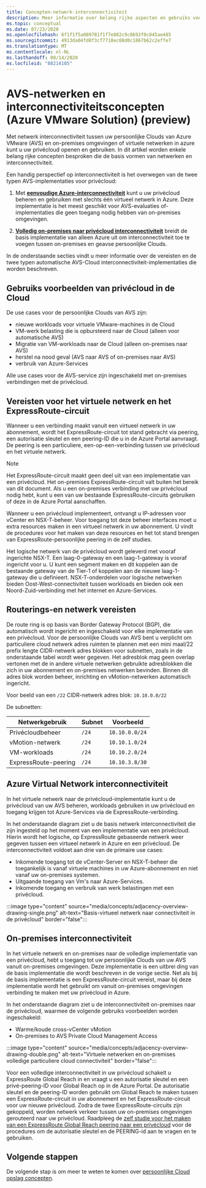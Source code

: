 ```yaml
---
title: Concepten-netwerk-interconnectiviteit
description: Meer informatie over belang rijke aspecten en gebruiks voorbeelden van netwerken en interconnectiviteit in azure VMware-oplossing (AVS)
ms.topic: conceptual
ms.date: 07/23/2020
ms.openlocfilehash: 6f1f1f5a089781f1f7e882c9c8692f0c845ae485
ms.sourcegitcommit: 4913da04fd0f3cf7710ec08d0c1867b62c2effe7
ms.translationtype: MT
ms.contentlocale: nl-NL
ms.lasthandoff: 08/14/2020
ms.locfileid: "88214105"
---
```

# <a name="azure-vmware-solution-avs-preview-networking-and-interconnectivity-concepts"></a>AVS-netwerken en interconnectiviteitsconcepten (Azure VMware Solution) (preview)

Met netwerk interconnectiviteit tussen uw persoonlijke Clouds van Azure VMware (AVS) en on-premises omgevingen of virtuele netwerken in azure kunt u uw privécloud openen en gebruiken. In dit artikel worden enkele belang rijke concepten besproken die de basis vormen van netwerken en interconnectiviteit.

Een handig perspectief op interconnectiviteit is het overwegen van de twee typen AVS-implementaties voor privécloud:

1. Met [**eenvoudige Azure-interconnectiviteit**](#azure-virtual-network-interconnectivity) kunt u uw privécloud beheren en gebruiken met slechts één virtueel netwerk in Azure. Deze implementatie is het meest geschikt voor AVS-evaluaties of-implementaties die geen toegang nodig hebben van on-premises omgevingen.

1. [**Volledig on-premises naar privécloud interconnectiviteit**](#on-premises-interconnectivity) breidt de basis implementatie van alleen Azure uit om interconnectiviteit toe te voegen tussen on-premises en geavse persoonlijke Clouds.
 
In de onderstaande secties vindt u meer informatie over de vereisten en de twee typen automatische AVS-Cloud interconnectiviteit-implementaties die worden beschreven.

## <a name="avs-private-cloud-use-cases"></a>Gebruiks voorbeelden van privécloud in de Cloud

De use cases voor de persoonlijke Clouds van AVS zijn:
- nieuwe workloads voor virtuele VMware-machines in de Cloud
- VM-werk belasting die is opbursteerd naar de Cloud (alleen voor automatische AVS)
- Migratie van VM-workloads naar de Cloud (alleen on-premises naar AVS)
- herstel na nood geval (AVS naar AVS of on-premises naar AVS)
- verbruik van Azure-Services

 Alle use cases voor de AVS-service zijn ingeschakeld met on-premises verbindingen met de privécloud. 

## <a name="virtual-network-and-expressroute-circuit-requirements"></a>Vereisten voor het virtuele netwerk en het ExpressRoute-circuit
 
Wanneer u een verbinding maakt vanuit een virtueel netwerk in uw abonnement, wordt het ExpressRoute-circuit tot stand gebracht via peering, een autorisatie sleutel en een peering-ID die u in de Azure Portal aanvraagt. De peering is een particuliere, een-op-een-verbinding tussen uw privécloud en het virtuele netwerk.

> [!NOTE] 
> Het ExpressRoute-circuit maakt geen deel uit van een implementatie van een privécloud. Het on-premises ExpressRoute-circuit valt buiten het bereik van dit document. Als u een on-premises verbinding met uw privécloud nodig hebt, kunt u een van uw bestaande ExpressRoute-circuits gebruiken of deze in de Azure Portal aanschaffen.

Wanneer u een privécloud implementeert, ontvangt u IP-adressen voor vCenter en NSX-T-beheer. Voor toegang tot deze beheer interfaces moet u extra resources maken in een virtueel netwerk in uw abonnement. U vindt de procedures voor het maken van deze resources en het tot stand brengen van ExpressRoute-persoonlijke peering in de zelf studies.

Het logische netwerk van de privécloud wordt geleverd met vooraf ingerichte NSX-T. Een laag-0-gateway en een laag-1-gateway is vooraf ingericht voor u. U kunt een segment maken en dit koppelen aan de bestaande gateway van de Tier-1 of koppelen aan de nieuwe laag-1-gateway die u definieert. NSX-T-onderdelen voor logische netwerken bieden Oost-West-connectiviteit tussen workloads en bieden ook een Noord-Zuid-verbinding met het internet en Azure-Services. 

## <a name="routing-and-subnet-requirements"></a>Routerings-en netwerk vereisten

De route ring is op basis van Border Gateway Protocol (BGP), die automatisch wordt ingericht en ingeschakeld voor elke implementatie van een privécloud. Voor de persoonlijke Clouds van AVS bent u verplicht om particuliere cloud netwerk adres ruimten te plannen met een mini maal/22 prefix lengte CIDR-netwerk adres blokken voor subnetten, zoals in de onderstaande tabel wordt weer gegeven. Het adresblok mag geen overlap vertonen met de in andere virtuele netwerken gebruikte adresblokken die zich in uw abonnement en on-premises netwerken bevinden. Binnen dit adres blok worden beheer, inrichting en vMotion-netwerken automatisch ingericht.

Voor beeld van een `/22` CIDR-netwerk adres blok:  `10.10.0.0/22`

De subnetten:

| Netwerkgebruik             | Subnet | Voorbeeld        |
| ------------------------- | ------ | -------------- |
| Privécloudbeheer  | `/24`  | `10.10.0.0/24` |
| vMotion-netwerk           | `/24`  | `10.10.1.0/24` |
| VM-workloads              | `/24`  | `10.10.2.0/24` |
| ExpressRoute-peering      | `/24`  | `10.10.3.8/30` |


## <a name="azure-virtual-network-interconnectivity"></a>Azure Virtual Network interconnectiviteit

In het virtuele netwerk naar de privécloud-implementatie kunt u de privécloud van uw AVS beheren, workloads gebruiken in uw privécloud en toegang krijgen tot Azure-Services via de ExpressRoute-verbinding. 

In het onderstaande diagram ziet u de basis netwerk interconnectiviteit die zijn ingesteld op het moment van een implementatie van een privécloud. Hierin wordt het logische, op ExpressRoute gebaseerde netwerk weer gegeven tussen een virtueel netwerk in Azure en een privécloud. De interconnectiviteit voldoet aan drie van de primaire use cases:
* Inkomende toegang tot de vCenter-Server en NSX-T-beheer die toegankelijk is vanaf virtuele machines in uw Azure-abonnement en niet vanaf uw on-premises systemen. 
* Uitgaande toegang van Vm's naar Azure-Services. 
* Inkomende toegang en verbruik van werk belastingen met een privécloud.

:::image type="content" source="media/concepts/adjacency-overview-drawing-single.png" alt-text="Basis-virtueel netwerk naar connectiviteit in de privécloud" border="false":::

## <a name="on-premises-interconnectivity"></a>On-premises interconnectiviteit

In het virtuele netwerk en on-premises naar de volledige implementatie van een privécloud, hebt u toegang tot uw persoonlijke Clouds van uw AVS vanuit on-premises omgevingen. Deze implementatie is een uitbrei ding van de basis implementatie die wordt beschreven in de vorige sectie. Net als bij de basis implementatie is een ExpressRoute-circuit vereist, maar bij deze implementatie wordt het gebruikt om vanuit on-premises omgevingen verbinding te maken met uw privécloud in Azure. 

In het onderstaande diagram ziet u de interconnectiviteit on-premises naar de privécloud, waarmee de volgende gebruiks voorbeelden worden ingeschakeld:
* Warme/koude cross-vCenter vMotion
* On-premises to AVS Private Cloud Management Access

:::image type="content" source="media/concepts/adjacency-overview-drawing-double.png" alt-text="Virtuele netwerken en on-premises volledige particuliere cloud connectiviteit" border="false":::

Voor een volledige interconnectiviteit in uw privécloud schakelt u ExpressRoute Global Reach in en vraagt u een autorisatie sleutel en een privé-peering-ID voor Global Reach op in de Azure Portal. De autorisatie sleutel en de peering-ID worden gebruikt om Global Reach te maken tussen een ExpressRoute-circuit in uw abonnement en het ExpressRoute-circuit voor uw nieuwe privécloud. Zodra de twee ExpressRoute-circuits zijn gekoppeld, worden netwerk verkeer tussen uw on-premises omgevingen gerouteerd naar uw privécloud.  Raadpleeg de [zelf studie voor het maken van een ExpressRoute Global Reach peering naar een privécloud](tutorial-expressroute-global-reach-private-cloud.md) voor de procedures om de autorisatie sleutel en de PEERING-id aan te vragen en te gebruiken.


## <a name="next-steps"></a>Volgende stappen 

De volgende stap is om meer te weten te komen over [persoonlijke Cloud opslag concepten](concepts-storage.md).

<!-- LINKS - external -->
[enable Global Reach]: ../expressroute/expressroute-howto-set-global-reach.md

<!-- LINKS - internal -->

